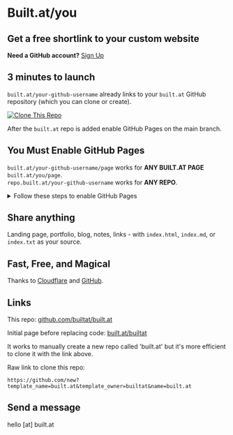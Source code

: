 # Built.at/you

## Get a free shortlink to your custom website  

**Need a GitHub account?** [Sign Up](https://github.com/join)  

## 3 minutes to launch  

`built.at/your-github-username` already links to your `built.at` GitHub repository (which you can clone or create).    

[![Clone This Repo](https://img.shields.io/badge/Clone%20This%20Repo-181717?style=for-the-badge&logo=github&logoColor=white)](https://github.com/new?template_name=built.at&template_owner=builtat&name=built.at)

After the `built.at` repo is added enable GitHub Pages on the main branch.

## You Must Enable GitHub Pages

`built.at/your-github-username/page` works for **ANY BUILT.AT PAGE** `built.at/you/page`.  
`repo.built.at/your-github-username` works for **ANY REPO**.

<details>
  <summary>Follow these steps to enable GitHub Pages</summary>
  
  ### If you're signed in to GitHub, go to **Settings / Pages** quicker by [clicking here](https://builtat.github.io/misc/setpage.html)
  
- In your new **built.at** repository, click  **Settings**. If you cannot see the "Settings" tab, select the  dropdown menu, then click Settings.

- In the sidebar, click **Pages**.

- Under "Build and deployment", under "Source" **Deploy from a branch** should be selected.

- Under "Branch", **main** should be selected.

> *Reference: [GitHub Docs Quickstart #Creating-Your-Website  - Steps 6-9](https://docs.github.com/en/pages/quickstart#creating-your-website)*

</details>


## Share anything  

Landing page, portfolio, blog, notes, links - with `index.html`, `index.md`, or `index.txt` as your source.  

## Fast, Free, and Magical 
Thanks to [Cloudflare](https://cloudflare.com) and [GitHub](https://github.com).  

## Links

This repo: [github.com/builtat/built.at](https://github.com/builtat/built.at)

Initial page before replacing code: [built.at/builtat](https://built.at/builtat)

It works to manually create a new repo called 'built.at' but it's more efficient to clone it with the link above. 

Raw link to clone this repo:
```
https://github.com/new?template_name=built.at&template_owner=builtat&name=built.at
```

## Send a message  
hello [at] built.at  
